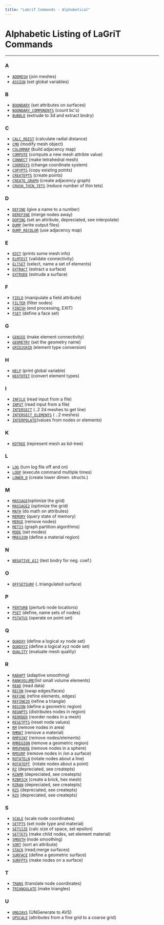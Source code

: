 ```yaml
---
title: "LaGriT Commands - Alphabetical"
---
```


# Alphabetic Listing of LaGriT Commands
--------------

### A
* [`ADDMESH`](docs/commands/ADDMESH.md) (join meshes)
* [`ASSIGN`](docs/commands/ASSIGN.md) (set global variables)

### B
* [`BOUNDARY`](docs/commands/BOUNDAR1.md) (set attributes on surfaces)
* [`BOUNDARY_COMPONENTS`](docs/commands/BOUNDARY_C.md) (count bc's)
* [`BUBBLE`](docs/commands/bubble.md) (extrude to 3d and extract bndry)

### C
* [`CALC_RDIST`](docs/commands/calc_rdist.md) (calculate radial distance)
* [`CMO`](docs/commands/CMO2.md) (modify mesh object)
* [`COLORMAP`](docs/commands/COLORMAP.md) (build adjacency map)
* [`COMPUTE`](docs/commands/COMPUTE.md) (compute a new mesh attribte value)
* [`CONNECT`](docs/commands/CONNECT1.md) (make tetrahedral mesh)
* [`COORDSYS`](docs/commands/COORDSY.md) (change coordinate system)
* [`COPYPTS`](docs/commands/COPYPTS.md) (copy existing points)
* [`CREATEPTS`](docs/commands/createpts.md) (create points)
* [`CREATE_GRAPH`](docs/commands/create_graph.md) (create adjacency graph)
* [`CRUSH_THIN_TETS`](docs/commands/crush_thin_tets.md) (reduce number of thin tets)

### D
* [`DEFINE`](docs/commands/DEFINE.md) (give a name to a number)
* [`DEREFINE`](docs/commands/DEREFINE.md) (merge nodes away)
* [`DOPING`](docs/commands/DOPING1.md) (set an attribute, depreciated, see interpolate)
* [`DUMP`](docs/commands/DUMP2.md) (write output files)
* [`DUMP_RECOLOR`](docs/commands/DUMP_RECOLOR.md) (use adjacency map)

### E
* [`EDIT`](docs/commands/EDIT2.md) (prints some mesh info)
* [`ELMTEST`](docs/commands/elmtest.md) (validate connectivity)
* [`ELTSET`](docs/commands/ELTSET2.md) (select, name a set of elements)
* [`EXTRACT`](docs/commands/EXTRACT1.md) (extract a surface)
* [`EXTRUDE`](docs/commands/extrude.md) (extrude a surface)

### F
* [`FIELD`](docs/commands/FIELD.md) (manipulate a field attribute)
* [`FILTER`](docs/commands/FILTER.md) (filter nodes)
* [`FINISH`](docs/commands/FINISH.md) (end processing, EXIT)
* [`FSET`](docs/commands/FSET.md) (define a face set)

### G
* [`GENIEE`](docs/commands/GENIEE.md) (make element connectivity)
* [`GEOMETRY`](docs/commands/geometry.md) (set the geometry name)
* [`GRID2GRID`](docs/commands/GRID2GRID.md) (element type conversion)

### H
* [`HELP`](docs/commands/HELP.md) (print global variable)
* [`HEXTOTET`](docs/commands/HEXTOTE.md) (convert element types)

### I
* [`INFILE`](docs/commands/INPUT.md) (read input from a file)
* [`INPUT`](docs/commands/INPUT.md) (read input from a file)
* [`INTERSECT`](docs/commands/INTERSECT.md) (..2 2d meshes to get line)
* [`INTERSECT_ELEMENTS`](docs/commands/intersectelements.md) ( ..2 meshes)
* [`INTERPOLATE`](docs/commands/main_interpolate.md)(values from nodes or elements)

### K
* [`KDTREE`](docs/commands/kdtree.md) (represent mesh as kd-tree)

### L
* [`LOG`](docs/commands/LOG.md) (turn log file off and on)
* [`LOOP`](docs/commands/loop.md) (execute command multiple times)
* [`LOWER_D`](docs/commands/lower_d.md) (create lower dimen. structs.)

### M
* [`MASSAGE`](docs/commands/MASSAGE.md)(optimize the grid)
* [`MASSAGE2`](docs/commands/MASSAGE2.md) (optimize the grid)
* [`MATH`](docs/commands/MATH.md) (do math on attributes)
* [`MEMORY`](docs/commands/memory.md) (query state of memory)
* [`MERGE`](docs/commands/MERGE.md) (remove nodes)
* [`METIS`](docs/commands/metis.md) (graph partition algorithms)
* [`MODE`](docs/commands/MODE.md) (set modes)
* [`MREGION`](docs/commands/MREGION.md) (define a material region)

### N
* [`NEGATIVE_AIJ`](docs/commands/NEGATIVE.md) (test bndry for neg. coef.)

### O
* [`OFFSETSURF`](docs/commands/OFFSETSURF.md) (..triangulated surface)

### P
* [`PERTURB`](docs/commands/PERTURB.md) (perturb node locations)
* [`PSET`](docs/commands/PSET.md) (define, name sets of nodes)
* [`PSTATUS`](docs/commands/PSTATUS.md) (operate on point set)

### Q
* [`QUADXY`](docs/commands/QUADXY.md) (define a logical xy node set)
* [`QUADXYZ`](docs/commands/QUADXYZ1.md) (define a logical xyz node set)
* [`QUALITY`](docs/commands/QUALITY.md) (evaluate mesh quality)

### R
* [`RADAPT`](docs/commands/RADAPT.md) (adaptive smoothing)
* [`RANKVOLUME`](docs/commands/rankvolume.md)(list small volume elements)
* [`READ`](docs/commands/READ.md) (read data)
* [`RECON`](docs/commands/RECON.md) (swap edges/faces)
* [`REFINE`](docs/commands/REFINE.md) (refine elements, edges)
* [`REFINE2D`](docs/commands/refine2d.md) (refine a triangle)
* [`REGION`](docs/commands/REGION.md) (define a geometric region)
* [`REGNPTS`](docs/commands/REGNPTS.md) (distributes nodes in region)
* [`REORDER`](docs/commands/REORDER.md) (reorder nodes in a mesh)
* [`RESETPTS`](docs/commands/RESETPT.md) (reset node values)
* [`RM`](docs/commands/RM.md) (remove nodes in area)
* [`RMMAT`](docs/commands/RMMAT.md) (remove a material)
* [`RMPOINT`](docs/commands/RMPOINT.md) (remove nodes/elements)
* [`RMREGION`](docs/commands/RMREGION.md) (remove a geometric region)
* [`RMSPHERE`](docs/commands/RMSPHERE.md) (remove nodes in a sphere)
* [`RMSURF`](docs/commands/RMSURF.md) (remove nodes in /on a surface)
* [`ROTATELN`](docs/commands/ROTATELN.md) (rotate nodes about a line)
* [`ROTATEPT`](docs/commands/ROTATEPT.md)  (rotate nodes about a point)
* [`RZ`](docs/commands/RZ.md) (depreciated, see createpts)
* [`RZAMR`](docs/commands/RZAMR.md) (depreciated, see createpts)
* [`RZBRICK`](docs/commands/RZBRICK.md) (create a brick, hex mesh)
* [`RZRAN`](docs/commands/RZRAN.md) (depreciated, see createpts)
* [`RZS`](docs/commands/RZS.md) (depreciated, see createpts)
* [`RZV`](docs/commands/RZV_LG.md) (depreciated, see createpts)

### S
* [`SCALE`](docs/commands/SCALE.md) (scale node coordinates)
* [`SETPTS`](docs/commands/SETPTS.md) (set node type and material)
* [`SETSIZE`](docs/commands/SETSIZE.md) (calc size of space, set epsilon)
* [`SETTETS`](docs/commands/SETTETS.md) (make child nodes, set element material)
* [`SMOOTH`](docs/commands/SMOOTH.md) (node smoothing)
* [`SORT`](docs/commands/SORT.md) (sort an attribute)
* [`STACK`](docs/commands/STACK.md) (read,merge surfaces)
* [`SURFACE`](docs/commands/SURFACE.md) (define a geometric surface)
* [`SURFPTS`](docs/commands/SURFPTS.md) (make nodes on a surface)

### T
* [`TRANS`](docs/commands/TRANS.md) (translate node coordinates)
* [`TRIANGULATE`](docs/commands/TRIAGN.md) (make triangles)

### U
* [`UNG2AVS`](docs/commands/UNG2AVS.md) (UNGenerate to AVS)
* [`UPSCALE`](docs/commands/UPSCALE.md) (attributes from a fine grid to a coarse grid)
